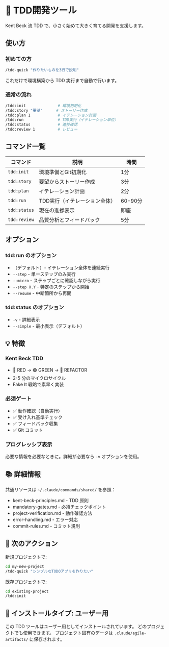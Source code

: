 # 🚀 TDD開発ツール

Kent Beck 流 TDD で、小さく始めて大きく育てる開発を支援します。

## 使い方

### 初めての方
```bash
/tdd-quick "作りたいものを3行で説明"
```
これだけで環境構築から TDD 実行まで自動で行います。

### 通常の流れ
```bash
/tdd:init              # 環境初期化
/tdd:story "要望"      # ストーリー作成
/tdd:plan 1            # イテレーション計画
/tdd:run               # TDD実行（イテレーション単位）
/tdd:status            # 進捗確認
/tdd:review 1          # レビュー
```

## コマンド一覧

| コマンド | 説明 | 時間 |
|---------|------|------|
| `tdd:init` | 環境準備とGit初期化 | 1分 |
| `tdd:story` | 要望からストーリー作成 | 3分 |
| `tdd:plan` | イテレーション計画 | 2分 |
| `tdd:run` | TDD実行（イテレーション全体） | 60-90分 |
| `tdd:status` | 現在の進捗表示 | 即座 |
| `tdd:review` | 品質分析とフィードバック | 5分 |

## オプション

### tdd:run のオプション
- （デフォルト）- イテレーション全体を連続実行
- `--step` - 単一ステップのみ実行
- `--micro` - ステップごとに確認しながら実行
- `--step X.Y` - 特定のステップから開始
- `--resume` - 中断箇所から再開

### tdd:status のオプション
- `-v` - 詳細表示
- `--simple` - 最小表示（デフォルト）

## 💡 特徴

### Kent Beck TDD
- 🔴 RED → 🟢 GREEN → 🔵 REFACTOR
- 2-5 分のマイクロサイクル
- Fake It 戦略で素早く実装

### 必須ゲート
- ✅ 動作確認（自動実行）
- ✅ 受け入れ基準チェック
- ✅ フィードバック収集
- ✅ Git コミット

### プログレッシブ表示
必要な情報を必要なときに。詳細が必要なら `-v` オプションを使用。

## 📚 詳細情報

共通リソースは `~/.claude/commands/shared/` を参照：
- kent-beck-principles.md - TDD 原則
- mandatory-gates.md - 必須チェックポイント
- project-verification.md - 動作確認方法
- error-handling.md - エラー対応
- commit-rules.md - コミット規則

## 🎯 次のアクション

新規プロジェクトで:
```bash
cd my-new-project
/tdd-quick "シンプルなTODOアプリを作りたい"
```

既存プロジェクトで:
```bash
cd existing-project
/tdd:init
```

## 📍 インストールタイプ: ユーザー用

この TDD ツールはユーザー用としてインストールされています。
どのプロジェクトでも使用できます。
プロジェクト固有のデータは `.claude/agile-artifacts/` に保存されます。

